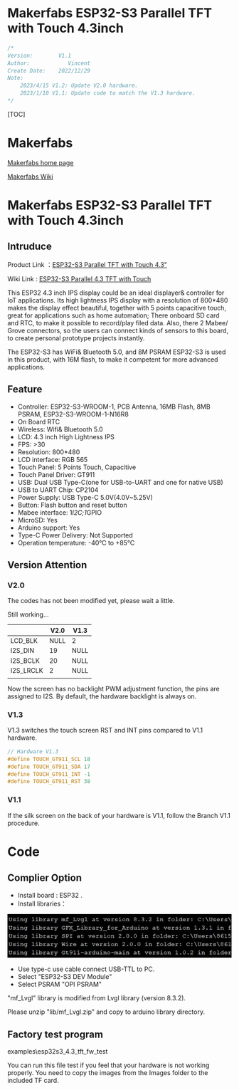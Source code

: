 # Makerfabs ESP32-S3 Parallel TFT with Touch 4.3inch

```c++
/*
Version:        V1.1
Author:            Vincent
Create Date:    2022/12/29
Note:
    2023/4/15 V1.2: Update V2.0 hardware.
    2023/1/10 V1.1: Update code to match the V1.3 hardware.
*/
```

[TOC]

# Makerfabs

[Makerfabs home page](https://www.makerfabs.com/)

[Makerfabs Wiki](https://wiki.makerfabs.com/)

# Makerfabs ESP32-S3 Parallel TFT with Touch 4.3inch

## Intruduce

Product Link ：[ESP32-S3 Parallel TFT with Touch 4.3"](https://www.makerfabs.com/esp32-s3-parallel-tft-with-touch-4-3-inch.html)

Wiki Link : [ESP32-S3 Parallel 4.3 TFT with Touch](http://wiki.makerfabs.com/ESP32_S3_Parallel_4.3_TFT_with_Touch.html)

This ESP32 4.3 inch IPS display could be an ideal displayer& controller for IoT applications. Its high lightness IPS display with a resolution of 800*480 makes the display effect beautiful, together with 5 points capacitive touch, great for applications such as home automation; There onboard SD card and RTC, to make it possible to record/play filed data. Also, there 2 Mabee/ Grove connectors, so the users can connect kinds of sensors to this board, to create personal prototype projects instantly.

The ESP32-S3 has WiFi& Bluetooth 5.0, and 8M PSRAM ESP32-S3 is used in this product, with 16M flash, to make it competent for more advanced applications.

## Feature

- Controller: ESP32-S3-WROOM-1, PCB Antenna, 16MB Flash, 8MB PSRAM, ESP32-S3-WROOM-1-N16R8
- On Board RTC
- Wireless: Wifi& Bluetooth 5.0
- LCD: 4.3 inch High Lightness IPS
- FPS: >30
- Resolution: 800*480
- LCD interface: RGB 565
- Touch Panel: 5 Points Touch, Capacitive
- Touch Panel Driver: GT911
- USB: Dual USB Type-C(one for USB-to-UART and one for native USB)
- USB to UART Chip: CP2104
- Power Supply: USB Type-C 5.0V(4.0V~5.25V)
- Button: Flash button and reset button
- Mabee interface: 1*I2C;1*GPIO
- MicroSD: Yes
- Arduino support: Yes
- Type-C Power Delivery: Not Supported
- Operation temperature: -40℃ to +85℃

## Version Attention

### V2.0

The codes has not been modified yet, please wait a little.

Still working...

|           | V2.0 | V1.3 |
| --------- | ---- | ---- |
| LCD_BLK   | NULL | 2    |
| I2S_DIN   | 19   | NULL |
| I2S_BCLK  | 20   | NULL |
| I2S_LRCLK | 2    | NULL |
|           |      |      |

Now the screen has no backlight PWM adjustment function, the pins are assigned to I2S. By default, the hardware backlight is always on.



### V1.3

V1.3 switches the touch screen RST and INT pins compared to V1.1 hardware.

```c++
// Hardware V1.3
#define TOUCH_GT911_SCL 18
#define TOUCH_GT911_SDA 17
#define TOUCH_GT911_INT -1
#define TOUCH_GT911_RST 38
```

### V1.1

If the silk screen on the back of your hardware is V1.1, follow the Branch V1.1 procedure.

# Code

## Complier Option

- Install board : ESP32 .
- Install libraries：

![library](md_pic/library.jpg)

- Use type-c use cable connect USB-TTL to PC.
- Select "ESP32-S3 DEV Module"
- Select PSRAM "OPI PSRAM"

"mf_Lvgl" library is modified from Lvgl library (version 8.3.2). 

Please unzip "lib/mf_Lvgl.zip" and copy to arduino library directory.

## Factory test program

examples\esp32s3_4.3_tft_fw_test

You can run this file test if you feel that your hardware is not working properly. You need to copy the images from the Images folder to the included TF card.